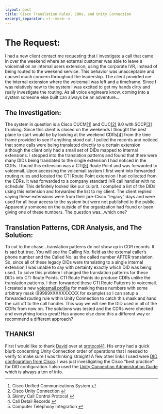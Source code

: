 ```yaml
---
layout: post
title: Cisco Translation Rules, CDRs, and Unity Connection
excerpt_separator: <!--more-->
--- 
```


# The Request:

I had a new client contact me requesting that I investigate a call that came in over the weekend where an external customer was able to leave a voicemail on an internal users extension, using the corporate IVR, instead of being routed to the weekend service. This behavior was unacceptable and caused much concern throughout the leadership. The client provided me the internal extension where the voicemail was left and a timeframe. Since I was relatively new to the system I was excited to get my hands dirty and really investigate the routing. As all voice engineers know, coming into a system someone else built can always be an adventure…
<!--more-->
## The Investigation:

The system in question is a Cisco CUCM[[1]](1 "see footnote") and CUC[[2]](2 "see footnote") 9.0 with SCCP[[3]](3 "see footnote") trunking. Since this client is closed on the weekends I thought the best place to start would be by looking at the weekend CDRs[[4]](4 "see footnote") from the time frame provided to see if anything stood out. I pulled the records and noticed that some calls were being translated directly to a certain extension although the client only had a small set of DIDs mapped to internal extensions. I stepped into the translation patterns and found that there were many DIDs being translated to the single extension I had noticed in the CDRs. I found this extension was a CTI[[5]](5 "see footnote") Route Point and was forwarded to voicemail. Upon accessing the voicemail system I first went into forwarded routing rules and located the CTI Route Point extension I had collected from the CDRs. It was forwarded to a company standard IVR call handler with no schedule! This definitely looked like our culprit. I compiled a list of the DIDs using this extension and forwarded the list to my client. The client replied saying these extensions were from their pre-Cisco “legacy” days and were used for all hour access to the system but were not published to the public. Apparently someone on the outside of the organization had found or been giving one of these numbers. The question was…which one?

## Translation Patterns, CDR Analysis, and The Solution:

To cut to the chase…translation patterns do not show up in CDR records. It is sad but true. You will see the Calling No. field as the external caller’s phone number and the Called No. as the called number AFTER translation. So, since all of these legacy DIDs were translating to a single internal extension I was unable to say with certainty exactly which DID was being used. To solve this problem I changed the translation patterns for these DIDs into CTI Route Points. CTI Route Points do produce CDRs unlike the translation patterns. I then forwarded these CTI Route Patterns to voicemail. I created a new [voicemail profile](http://www.cisco.com/en/US/docs/voice_ip_comm/cucm/admin/7_1_2/ccmcfg/b05vmprf.html) for masking these numbers with some arbitrary mask (99999XXXXXXXXXX for example) so I can setup a forwarded routing rule within Unity Connection to catch this mask and hand the call off to the call handler. This way we will see the DID used in all of the CDRs from now on. The solutions was tested and the CDRs were checked and everything looks great! Has anyone else done this a different way or recommend a different approach?

## THANKS!

First I would like to thank [David](http://protocol41.wordpress.com/about/) over at [protocol41](http://protocol41.wordpress.com/2013/04/23/call-routing-rules/). His entry had a quick blurb concerning Unity Connection order of operations that I needed to verify to make sure I was thinking straight! A few other links I used were [DID configuration from Cisco](http://www.cisco.com/en/US/tech/tk652/tk653/technologies_tech_note09186a00801c43f6.shtml). I was just investigating the Cisco “best practice” for DID configuration. I also used the [Unity Connection Administration Guide](http://www.cisco.com/en/US/docs/voice_ip_comm/connection/9x/administration/guide/9xcucsag090.pdf) which is always a ton of info.

* * *

1.  Cisco Unified Communications System [↩](1 "return to article")
2.  Cisco Unity Connection [↩](2 "return to article")
3.  Skinny Call Control Protocol [↩](3 "return to article")
4.  Call Detail Records [↩](4 "return to article")
5.  Computer Telephony Integration [↩](5 "return to article")
